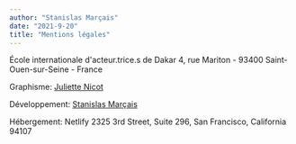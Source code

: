 ```yaml
---
author: "Stanislas Marçais"
date: "2021-9-20"
title: "Mentions légales"
---
```


École internationale d'acteur.trice.s de Dakar
4, rue Mariton - 93400 Saint-Ouen-sur-Seine - France

Graphisme: <a href="http://www.juliettenicot.com" target="_blank">Juliette Nicot</a>

Développement: <a href="https://www.knupel.art/" target="_blank">Stanislas Marçais</a>

Hébergement: Netlify 2325 3rd Street, Suite 296, San Francisco, California 94107

